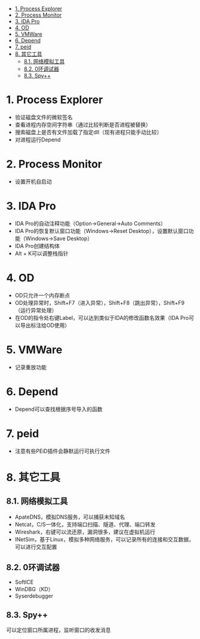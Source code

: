 <!-- TOC -->

- [1. Process Explorer](#1-process-explorer)
- [2. Process Monitor](#2-process-monitor)
- [3. IDA Pro](#3-ida-pro)
- [4. OD](#4-od)
- [5. VMWare](#5-vmware)
- [6. Depend](#6-depend)
- [7. peid](#7-peid)
- [8. 其它工具](#8-其它工具)
    - [8.1. 网络模拟工具](#81-网络模拟工具)
    - [8.2. 0环调试器](#82-0环调试器)
    - [8.3. Spy++](#83-spy)

<!-- /TOC -->
# 1. Process Explorer
* 验证磁盘文件的微软签名
* 查看进程内存空间字符串（通过比较判断是否进程被替换）
* 搜索磁盘上是否有文件加载了指定dll（现有进程只能手动比较）
* 对进程运行Depend
# 2. Process Monitor
* 设置开机自启动
# 3. IDA Pro
* IDA Pro的自动注释功能（Option->General->Auto Comments）
* IDA Pro的恢复默认窗口功能（Windows->Reset Desktop），设置默认窗口功能（Windows->Save Desktop）
* IDA Pro创建结构体
* Alt + K可以调整栈指针
# 4. OD
* OD只允许一个内存断点
* OD处理异常时，Shift+F7（进入异常），Shift+F8（跳出异常），Shift+F9（运行异常处理）
* 在OD的指令处右键Label，可以达到类似于IDA的修改函数名效果（IDA Pro可以导出标注给OD使用）
# 5. VMWare
* 记录重放功能
# 6. Depend
* Depend可以查找根据序号导入的函数
# 7. peid
* 注意有些PEiD插件会静默运行可执行文件
# 8. 其它工具
## 8.1. 网络模拟工具
* ApateDNS，模拟DNS服务，可以捕获未知域名
* Netcat，C/S一体化，支持端口扫描、隧道、代理、端口转发
* Wireshark，右键可以流还原，漏洞很多，建议在虚拟机运行
* INetSim，基于Linux，模拟多种网络服务，可以记录所有的连接和交互数据，可以进行交互配置
## 8.2. 0环调试器
* SoftICE
* WinDBG（KD）
* Syserdebugger
## 8.3. Spy++
可以定位窗口所属进程，监听窗口的收发消息